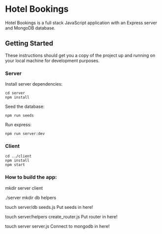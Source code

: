 # Hotel Bookings

Hotel Bookings is a full stack JavaScript application with an Express server and MongoDB database.

## Getting Started

These instructions should get you a copy of the project up and running on your local machine for development purposes.

### Server

Install server dependencies:

```
cd server
npm install
```

Seed the database:

```
npm run seeds
```

Run express:

```
npm run server:dev
```

### Client

```
cd ../client
npm install
npm start
```


### How to build the app:

mkdir server client

./server
mkdir db helpers

touch server/db seeds.js
Put seeds in here!

touch server/helpers create_router.js
Put router in here!

touch server server.js
Connect to mongodb in here!
